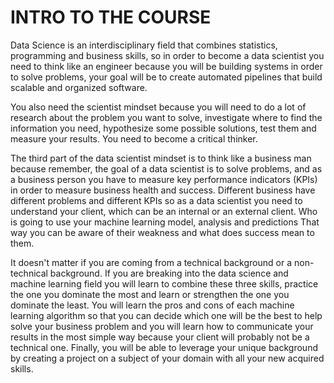 # INTRO TO THE COURSE                                

Data Science is an interdisciplinary field that combines statistics, programming and business skills, so in order to become a data scientist you need to think like an engineer because you will be building systems in order to solve problems, your goal will be to create automated pipelines that build scalable and organized software.

You also need the scientist mindset because you will need to do a lot of research about the problem you want to solve, investigate where to find the information you need, hypothesize some possible solutions, test them and measure your results. You need to become a critical thinker.

The third part of the data scientist mindset is to think like a business man because remember, the goal of a data scientist is to solve problems, and as a business person you have to measure key performance indicators (KPIs) in order to measure business health and success. Different business have different problems and different KPIs so as a data scientist you need to understand your client, which can be an internal or an external client. Who is going to use your machine learning model, analysis and predictions That way you can be aware of their weakness and what does success mean to them. 

It doesn't matter if you are coming from a technical background or a non-technical background. If you are breaking into the data science and machine learning field you will learn to combine these three skills, practice the one you dominate the most and learn or strengthen the one you dominate the least. You will learn the pros and cons of each machine learning algorithm so that you can decide which one will be the best to help solve your business problem and you will learn how to communicate your results in the most simple way because your client will probably not be a technical one. Finally, you will be able to leverage your unique background by creating a project on a subject of your domain with all your new acquired skills.

